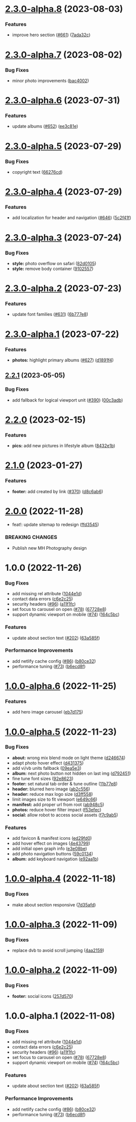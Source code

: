 # [2.3.0-alpha.8](https://github.com/Th3S4mur41/mh-photography.com/compare/v2.3.0-alpha.7...v2.3.0-alpha.8) (2023-08-03)


### Features

* improve hero section ([#661](https://github.com/Th3S4mur41/mh-photography.com/issues/661)) ([7ada32c](https://github.com/Th3S4mur41/mh-photography.com/commit/7ada32c6fc3166f032488bea028c6e772e17307b))

# [2.3.0-alpha.7](https://github.com/Th3S4mur41/mh-photography.com/compare/v2.3.0-alpha.6...v2.3.0-alpha.7) (2023-08-02)


### Bug Fixes

* minor photo improvements ([bac4002](https://github.com/Th3S4mur41/mh-photography.com/commit/bac40024371274fa59e42f179f3b2408596465c8))

# [2.3.0-alpha.6](https://github.com/Th3S4mur41/mh-photography.com/compare/v2.3.0-alpha.5...v2.3.0-alpha.6) (2023-07-31)


### Features

* update albums ([#652](https://github.com/Th3S4mur41/mh-photography.com/issues/652)) ([ee3c81e](https://github.com/Th3S4mur41/mh-photography.com/commit/ee3c81ea8614e077cda1ca7809f0de700c08cb56))

# [2.3.0-alpha.5](https://github.com/Th3S4mur41/mh-photography.com/compare/v2.3.0-alpha.4...v2.3.0-alpha.5) (2023-07-29)


### Bug Fixes

* copyright text ([66276cd](https://github.com/Th3S4mur41/mh-photography.com/commit/66276cd451cf264cb754e5c63427f783c40b3288))

# [2.3.0-alpha.4](https://github.com/Th3S4mur41/mh-photography.com/compare/v2.3.0-alpha.3...v2.3.0-alpha.4) (2023-07-29)


### Features

* add localization for header  and navigation ([#646](https://github.com/Th3S4mur41/mh-photography.com/issues/646)) ([5c2f41f](https://github.com/Th3S4mur41/mh-photography.com/commit/5c2f41fb08e310a64353012c4ebb148183ca3da4))

# [2.3.0-alpha.3](https://github.com/Th3S4mur41/mh-photography.com/compare/v2.3.0-alpha.2...v2.3.0-alpha.3) (2023-07-24)


### Bug Fixes

* **style:** photo overflow on safari ([82d0105](https://github.com/Th3S4mur41/mh-photography.com/commit/82d0105c671700a702f5fd030e0fdc95f98c2f78))
* **style:** remove body container ([9102557](https://github.com/Th3S4mur41/mh-photography.com/commit/910255765313b6e03d7610ad17303eb1591fca2e))

# [2.3.0-alpha.2](https://github.com/Th3S4mur41/mh-photography.com/compare/v2.3.0-alpha.1...v2.3.0-alpha.2) (2023-07-23)


### Features

* update font families ([#631](https://github.com/Th3S4mur41/mh-photography.com/issues/631)) ([6b777e8](https://github.com/Th3S4mur41/mh-photography.com/commit/6b777e8e056b00b718d3970528f626485f481911))

# [2.3.0-alpha.1](https://github.com/Th3S4mur41/mh-photography.com/compare/v2.2.1...v2.3.0-alpha.1) (2023-07-22)


### Features

* **photos:** highlight primary albums ([#627](https://github.com/Th3S4mur41/mh-photography.com/issues/627)) ([d1891f4](https://github.com/Th3S4mur41/mh-photography.com/commit/d1891f4750dbabadc95e67dc61a9cf9d04d2bea3))

## [2.2.1](https://github.com/Th3S4mur41/mh-photography.com/compare/v2.2.0...v2.2.1) (2023-05-05)


### Bug Fixes

* add fallback for logical viewport unit ([#390](https://github.com/Th3S4mur41/mh-photography.com/issues/390)) ([00c3adb](https://github.com/Th3S4mur41/mh-photography.com/commit/00c3adbcaf2ee39aa77f00e420b7a5673ae16dac))

# [2.2.0](https://github.com/Th3S4mur41/mh-photography.com/compare/v2.1.0...v2.2.0) (2023-02-15)


### Features

* **pics:** add new pictures in lifestyle album ([8432e1b](https://github.com/Th3S4mur41/mh-photography.com/commit/8432e1b2761a7dc7157da019a455013cc7bf2e4c))

# [2.1.0](https://github.com/Th3S4mur41/mh-photography.com/compare/v2.0.0...v2.1.0) (2023-01-27)


### Features

* **footer:** add created by link ([#370](https://github.com/Th3S4mur41/mh-photography.com/issues/370)) ([d8c6ab6](https://github.com/Th3S4mur41/mh-photography.com/commit/d8c6ab64c3438c469d89d31e0bbf293f8cd3262f))

# [2.0.0](https://github.com/Th3S4mur41/mh-photography.com/compare/v1.0.0...v2.0.0) (2022-11-28)


* feat!: update sitemap to redesign ([ffd3545](https://github.com/Th3S4mur41/mh-photography.com/commit/ffd354593d8e3fb135a4db8fc155e7cbff2b3858))


### BREAKING CHANGES

* Publish new MH Photography design

# 1.0.0 (2022-11-26)


### Bug Fixes

* add missing rel attribute ([1044e1d](https://github.com/Th3S4mur41/mh-photography.com/commit/1044e1d9ecf82830f736e3ed5962873d85b82772))
* contact data errors ([c6e2c25](https://github.com/Th3S4mur41/mh-photography.com/commit/c6e2c2519f27c2210796eed4805dc3c5e4104c52))
* security headers ([#96](https://github.com/Th3S4mur41/mh-photography.com/issues/96)) ([a11f1fc](https://github.com/Th3S4mur41/mh-photography.com/commit/a11f1fc4b42951ecc43a94bba6be9d74403add16))
* set focus to carousel on open ([#78](https://github.com/Th3S4mur41/mh-photography.com/issues/78)) ([67728e8](https://github.com/Th3S4mur41/mh-photography.com/commit/67728e81d72f0009891aa7577655b1ce7f8ec06e))
* support dynamic viewport on mobile ([#74](https://github.com/Th3S4mur41/mh-photography.com/issues/74)) ([164c5bc](https://github.com/Th3S4mur41/mh-photography.com/commit/164c5bccca7e658765b45caddde4bb6314526e44))


### Features

* update about section text ([#202](https://github.com/Th3S4mur41/mh-photography.com/issues/202)) ([63a585f](https://github.com/Th3S4mur41/mh-photography.com/commit/63a585fa646ee4fb3494a192720aadd51c10b78b))


### Performance Improvements

* add netlify cache config ([#86](https://github.com/Th3S4mur41/mh-photography.com/issues/86)) ([b80ce32](https://github.com/Th3S4mur41/mh-photography.com/commit/b80ce3276b3ed92f3106e3ee13e5b84763ac64a3))
* performance tuning ([#73](https://github.com/Th3S4mur41/mh-photography.com/issues/73)) ([b6ecd8f](https://github.com/Th3S4mur41/mh-photography.com/commit/b6ecd8f232f262d0d24e728347e9133253277cc2))

# [1.0.0-alpha.6](https://github.com/Th3S4mur41/mh-photography.com/compare/v1.0.0-alpha.5...v1.0.0-alpha.6) (2022-11-25)


### Features

* add hero image carousel ([eb7d175](https://github.com/Th3S4mur41/mh-photography.com/commit/eb7d175e66395379d5a00679512d7f9dba101fb1))

# [1.0.0-alpha.5](https://github.com/Th3S4mur41/mh-photography.com/compare/v1.0.0-alpha.4...v1.0.0-alpha.5) (2022-11-23)


### Bug Fixes

* **about:** wrong mix blend mode on light theme ([d246674](https://github.com/Th3S4mur41/mh-photography.com/commit/d24667491b6b2d73214def14e2dbb8a3ae9cc85f))
* adapt photo hover effect ([d431375](https://github.com/Th3S4mur41/mh-photography.com/commit/d4313758b0a6e93049692aa59c9b009743f39423))
* add vi/vb units fallback ([09ea5e3](https://github.com/Th3S4mur41/mh-photography.com/commit/09ea5e3245a90792dda490f315823427e4acef0e))
* **album:** next photo button not hidden on last img ([d792451](https://github.com/Th3S4mur41/mh-photography.com/commit/d7924514b146ed847c61de999c3d757f64f748da))
* fine tune font sizes ([92e8623](https://github.com/Th3S4mur41/mh-photography.com/commit/92e8623ea1ade619dc21f36182cc433dc128fbad))
* **footer:** set natural tab order & tune outline ([11b77e8](https://github.com/Th3S4mur41/mh-photography.com/commit/11b77e8e7bd0b9bec52bdcb6b07d260825d6272e))
* **header:** blurred hero image ([ab2c556](https://github.com/Th3S4mur41/mh-photography.com/commit/ab2c5569578c7dc14a1b206a6d45cb33207d1ecf))
* **header:** reduce max logo size ([d3ff558](https://github.com/Th3S4mur41/mh-photography.com/commit/d3ff55854b92cf021797cfe1be6b0e61dcdcaa02))
* limit images size to fit viewport ([e649c66](https://github.com/Th3S4mur41/mh-photography.com/commit/e649c66a713f0e5076ced47bbdce57186e949185))
* **manifest:** add proper url from root ([ab948c5](https://github.com/Th3S4mur41/mh-photography.com/commit/ab948c50556014a3066edf06cf06e0eeb2bca8ad))
* **photos:** reduce hover filter impact ([f53efec](https://github.com/Th3S4mur41/mh-photography.com/commit/f53efec48bb1c01808ae0bf8e471066ce31dcd4c))
* **social:** allow robot to access social assets ([f7c9ab5](https://github.com/Th3S4mur41/mh-photography.com/commit/f7c9ab5a8c8ccf51c45246c414214af94bde4f6f))


### Features

* add favicon & manifest icons ([ed29fd0](https://github.com/Th3S4mur41/mh-photography.com/commit/ed29fd09d7616875e2c13778a6e975262110a018))
* add hover effect on images ([4e43799](https://github.com/Th3S4mur41/mh-photography.com/commit/4e4379914bd7a32bef70d7b7463163125e42c899))
* add initial open graph info ([e3e08be](https://github.com/Th3S4mur41/mh-photography.com/commit/e3e08beaab99a462a3b00fc446353ef2546c6928))
* add photo navigation buttons ([59c0134](https://github.com/Th3S4mur41/mh-photography.com/commit/59c0134ce79adb81371ddaa68411ddf33e204876))
* **album:** add keyboard navigation ([e92aa1b](https://github.com/Th3S4mur41/mh-photography.com/commit/e92aa1b02b6e715972d0ad95fc91a0030f1fb326))

# [1.0.0-alpha.4](https://github.com/Th3S4mur41/mh-photography.com/compare/v1.0.0-alpha.3...v1.0.0-alpha.4) (2022-11-18)


### Bug Fixes

* make about section responsive ([7d35afd](https://github.com/Th3S4mur41/mh-photography.com/commit/7d35afd6424e86d5fdab3dfdbbaeaf2654f7b008))

# [1.0.0-alpha.3](https://github.com/Th3S4mur41/mh-photography.com/compare/v1.0.0-alpha.2...v1.0.0-alpha.3) (2022-11-09)


### Bug Fixes

* replace dvb to avoid scroll jumping ([4aa2159](https://github.com/Th3S4mur41/mh-photography.com/commit/4aa2159c52c723f4b1a8e07d7eee575bfdbf4abf))

# [1.0.0-alpha.2](https://github.com/Th3S4mur41/mh-photography.com/compare/v1.0.0-alpha.1...v1.0.0-alpha.2) (2022-11-09)


### Bug Fixes

* **footer:** social icons ([257d570](https://github.com/Th3S4mur41/mh-photography.com/commit/257d5703e058e50c61b937643ca39d95afb7a77f))

# 1.0.0-alpha.1 (2022-11-08)


### Bug Fixes

* add missing rel attribute ([1044e1d](https://github.com/Th3S4mur41/mh-photography.com/commit/1044e1d9ecf82830f736e3ed5962873d85b82772))
* contact data errors ([c6e2c25](https://github.com/Th3S4mur41/mh-photography.com/commit/c6e2c2519f27c2210796eed4805dc3c5e4104c52))
* security headers ([#96](https://github.com/Th3S4mur41/mh-photography.com/issues/96)) ([a11f1fc](https://github.com/Th3S4mur41/mh-photography.com/commit/a11f1fc4b42951ecc43a94bba6be9d74403add16))
* set focus to carousel on open ([#78](https://github.com/Th3S4mur41/mh-photography.com/issues/78)) ([67728e8](https://github.com/Th3S4mur41/mh-photography.com/commit/67728e81d72f0009891aa7577655b1ce7f8ec06e))
* support dynamic viewport on mobile ([#74](https://github.com/Th3S4mur41/mh-photography.com/issues/74)) ([164c5bc](https://github.com/Th3S4mur41/mh-photography.com/commit/164c5bccca7e658765b45caddde4bb6314526e44))


### Features

* update about section text ([#202](https://github.com/Th3S4mur41/mh-photography.com/issues/202)) ([63a585f](https://github.com/Th3S4mur41/mh-photography.com/commit/63a585fa646ee4fb3494a192720aadd51c10b78b))


### Performance Improvements

* add netlify cache config ([#86](https://github.com/Th3S4mur41/mh-photography.com/issues/86)) ([b80ce32](https://github.com/Th3S4mur41/mh-photography.com/commit/b80ce3276b3ed92f3106e3ee13e5b84763ac64a3))
* performance tuning ([#73](https://github.com/Th3S4mur41/mh-photography.com/issues/73)) ([b6ecd8f](https://github.com/Th3S4mur41/mh-photography.com/commit/b6ecd8f232f262d0d24e728347e9133253277cc2))
